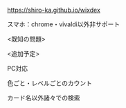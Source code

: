 https://shiro-ka.github.io/wixdex

スマホ：chrome・vivaldi以外非サポート

<既知の問題> 



<追加予定>

PC対応

色ごと・レベルごとのカウント

カード名以外諸々での検索

